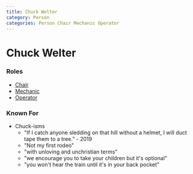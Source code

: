 ```yaml
---
title: Chuck Welter
category: Person
categories: Person Chair Mechanic Operator
---
```

# Chuck Welter
### Roles

* [Chair](Chair)
* [Mechanic](Mechanic)
* [Operator](Operator)

### Known For

* Chuck-isms
    * "If I catch anyone sledding on that hill without a helmet, I will duct tape them to a tree." - 2019
    * "Not my first rodeo"
    * "with unloving and unchristian terms"
    * "we encourage you to take your children but it's optional"
    * "you won't hear the train until it's in your back pocket"